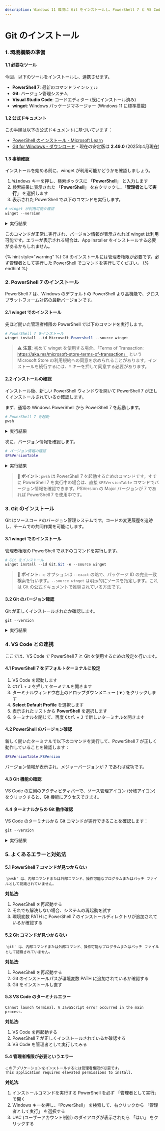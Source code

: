 ```yaml
---
description: Windows 11 環境に Git をインストールし、PowerShell 7 と VS Code と連携させるための手順を説明します。
---
```


# Git のインストール

### 1. 環境構築の準備

#### 1.1 必要なツール

今回、以下のツールをインストールし、連携させます。

* **PowerShell 7**: 最新のコマンドラインシェル
* **Git**: バージョン管理システム
* **Visual Studio Code**: コードエディター (既にインストール済み)
* **winget**: Windows パッケージマネージャー (Windows 11 に標準搭載)

#### 1.2 公式ドキュメント

この手順は以下の公式ドキュメントに基づいています：

* [PowerShell のインストール - Microsoft Learn](https://learn.microsoft.com/ja-jp/powershell/scripting/install/installing-powershell-on-windows?view=powershell-7.5)
* [Git for Windows - ダウンロード](https://git-scm.com/download/win) - 現在の安定版は **2.49.0** (2025年4月現在)

#### 1.3 事前確認

インストールを始める前に、winget が利用可能かどうかを確認しましょう。

1. <kbd>Windows</kbd> キーを押し、検索ボックスに 「**PowerShell**」 と入力します
2. 検索結果に表示された 「**PowerShell**」 を右クリックし、「**管理者として実行**」 を選択します
3. 表示された PowerShell で以下のコマンドを実行します。

```powershell
# winget が利用可能か確認
winget --version
```

<details>

<summary>実行結果</summary>

```
PS C:\Users\Username> winget --version
v1.10.340    # バージョンは異なる場合があります
```

</details>

このコマンドが正常に実行され、バージョン情報が表示されれば winget は利用可能です。エラーが表示される場合は、App Installer をインストールする必要があるかもしれません。

{% hint style="warning" %}
Git のインストールには管理者権限が必要です。必ず管理者として実行した PowerShell でコマンドを実行してください。
{% endhint %}

### 2. PowerShell 7 のインストール

PowerShell 7 は、Windows のデフォルトの PowerShell より高機能で、クロスプラットフォーム対応の最新バージョンです。

#### 2.1 winget でのインストール

先ほど開いた管理者権限の PowerShell で以下のコマンドを実行します。

```powershell
# PowerShell 7 をインストール
winget install --id Microsoft.Powershell --source winget
```

> ⚠️ **注意**: 初めて winget を使用する場合、「Terms of Transaction: https://aka.ms/microsoft-store-terms-of-transaction」 という Microsoft Store の利用規約への同意を求められることがあります。インストールを続行するには、`Y` キーを押して同意する必要があります。

#### 2.2 インストールの確認

インストール後、新しい PowerShell ウィンドウを開いて PowerShell 7 が正しくインストールされているか確認します。

まず、通常の Windows PowerShell から PowerShell 7 を起動します。

```powershell
# PowerShell 7 を起動
pwsh
```

<details>

<summary>実行結果</summary>

```
Windows PowerShell
Copyright (C) Microsoft Corporation. All rights reserved.

PS C:\Users\Username> pwsh
PowerShell 7.5.0
Copyright (C) Microsoft Corporation.

https://aka.ms/powershell
Type 'help' to get help.
```

</details>

次に、バージョン情報を確認します。

```powershell
# バージョン情報の確認
$PSVersionTable
```

<details>

<summary>実行結果</summary>

```
Name                           Value
----                           -----
PSVersion                      7.5.0
PSEdition                      Core
GitCommitId                    7.5.0
OS                             Microsoft Windows 10.0.26100
Platform                       Win32NT
PSCompatibleVersions           {1.0, 2.0, 3.0, 4.0…}
PSRemotingProtocolVersion      2.3
SerializationVersion           1.1.0.1
WSManStackVersion              3.0
```

</details>

> 📝 **ポイント**: `pwsh` は PowerShell 7 を起動するためのコマンドです。すでに PowerShell 7 を実行中の場合は、直接 `$PSVersionTable` コマンドでバージョン情報を確認できます。PSVersion の Major バージョンが 7 であれば PowerShell 7 を使用中です。

### 3. Git のインストール

Git はソースコードのバージョン管理システムです。コードの変更履歴を追跡し、チームでの共同作業を可能にします。

#### 3.1 winget でのインストール

管理者権限の PowerShell で以下のコマンドを実行します。

```powershell
# Git をインストール
winget install --id Git.Git -e --source winget
```

> 📝 **ポイント**: `-e` オプションは `--exact` の略で、パッケージ ID の完全一致検索を行います。`--source winget` は明示的にソースを指定します。これは Git の公式ドキュメントで推奨されている方法です。

#### 3.2 Git のバージョン確認

Git が正しくインストールされたか確認します。

```powershell
git --version
```

<details>

<summary>実行結果</summary>

```
PS C:\Users\Username> git --version
git version 2.49.0.windows.1
```

</details>

### 4. VS Code との連携

ここでは、VS Code で PowerShell 7 と Git を使用するための設定を行います。

#### 4.1 PowerShell 7 をデフォルトターミナルに設定

1. VS Code を起動します
2. <kbd>Ctrl</kbd> + <kbd>J</kbd> を押してターミナルを開きます
3. ターミナルウィンドウ右上のドロップダウンメニュー ( <kbd>▼</kbd> ) をクリックします
4. **Select Default Profile** を選択します
5. 表示されたリストから **PowerShell** を選択します
6. ターミナルを閉じて、再度 <kbd>Ctrl</kbd> + <kbd>J</kbd> で新しいターミナルを開きます

#### 4.2 PowerShell のバージョン確認

新しく開いたターミナルで以下のコマンドを実行して、PowerShell 7 が正しく動作していることを確認します：

```powershell
$PSVersionTable.PSVersion
```

バージョン情報が表示され、メジャーバージョンが 7 であれば成功です。

#### 4.3 Git 機能の確認

VS Code の左側のアクティビティバーで、ソース管理アイコン (分岐アイコン) をクリックすると、Git 機能にアクセスできます。

#### 4.4 ターミナルからの Git 動作確認

VS Code のターミナルから Git コマンドが実行できることを確認します：

```powershell
git --version
```

<details>

<summary>実行結果</summary>

```
PS C:\Users\Username> git --version
git version 2.49.0.windows.1
```

</details>

### 5. よくあるエラーと対処法

#### 5.1 PowerShell 7 コマンドが見つからない

```
'pwsh' は、内部コマンドまたは外部コマンド、操作可能なプログラムまたはバッチ ファイルとして認識されていません。
```

**対処法**:

1. PowerShell を再起動する
2. それでも解決しない場合、システムの再起動を試す
3. 環境変数 PATH に PowerShell 7 のインストールディレクトリが追加されているか確認する

#### 5.2 Git コマンドが見つからない

```
'git' は、内部コマンドまたは外部コマンド、操作可能なプログラムまたはバッチ ファイルとして認識されていません。
```

**対処法**:

1. PowerShell を再起動する
2. Git のインストールパスが環境変数 PATH に追加されているか確認する
3. Git をインストールし直す

#### 5.3 VS Code のターミナルエラー

```
Cannot launch terminal. A JavaScript error occurred in the main process.
```

**対処法**:

1. VS Code を再起動する
2. PowerShell 7 が正しくインストールされているか確認する
3. VS Code を管理者として実行してみる

#### 5.4 管理者権限が必要というエラー

```
このアプリケーションをインストールするには管理者権限が必要です。
This application requires elevated permissions to install.
```

**対処法**:

1. インストールコマンドを実行する PowerShell を必ず 「管理者として実行」 で開く
2. Windows キーを押し、「PowerShell」 を検索して、右クリックから 「管理者として実行」 を選択する
3. UAC (ユーザーアカウント制御) のダイアログが表示されたら 「はい」 をクリックする

